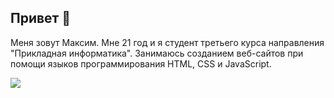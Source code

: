 ## Привет 👋

<p>Меня зовут Максим. Мне 21 год и я студент третьего курса направления "Прикладная информатика". Занимаюсь созданием веб-сайтов при помощи языков программирования HTML, CSS и JavaScript.</p>
<img src="https://avatars.mds.yandex.net/i?id=32468d99fe271203e3aac436878b51afde67d90c-13052262-images-thumbs&n=13">
